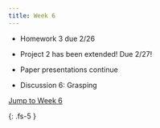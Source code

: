 ```yaml
---
title: Week 6
---
```

- Homework 3 due 2/26

- Project 2 has been extended! Due 2/27!

- Paper presentations continue

- Discussion 6: Grasping

<a href="#Week6">Jump to Week 6 </a>

{: .fs-5 }
